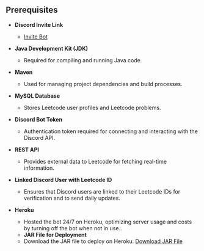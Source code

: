 ## Prerequisites

- **Discord Invite Link**
  - [Invite Bot](https://discord.com/oauth2/authorize?client_id=1247618641189539955&scope=bot&permissions=PERMISSIONS_INTEGER)

- **Java Development Kit (JDK)**
  - Required for compiling and running Java code.

- **Maven**
  - Used for managing project dependencies and build processes.

- **MySQL Database**
  - Stores Leetcode user profiles and Leetcode problems.

- **Discord Bot Token**
  - Authentication token required for connecting and interacting with the Discord API.

- **REST API**
  - Provides external data to Leetcode for fetching real-time information.


- **Linked Discord User with Leetcode ID**
  - Ensures that Discord users are linked to their Leetcode IDs for verification and to send daily updates.

- **Heroku**
  - Hosted the bot 24/7 on Heroku, optimizing server usage and costs by turning off the bot when not in use..
  - **JAR File for Deployment**
  - Download the JAR file to deploy on Heroku: [Download JAR File](https://your-download-link.com)